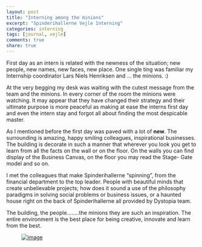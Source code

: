 ```yaml
---
layout: post
title: "Interning among the minions"
excerpt: "Spinderihallerne Vejle Interning"
categories: interning
tags: [journal, vejle]
comments: true
share: true
---
```


First day as an intern is related with the newness of the situation; new people, new names, new faces, new place. One single ting was familiar my Internship coordinator Lars Niels Henriksen and ... the minions. :)

At the very begging my desk was waiting with the cutest message from the team and the minions. In every corner of the room the minions were watching. It may appear that they have changed their strategy and their ultimate purpose is more peaceful as making at ease the interns first day and even the intern stay and forgot all about finding the most despicable master.

As I mentioned before the first day was paved with a lot of **new**. The surrounding is amazing, happy smiling colleagues, inspirational businesses. The building is decorate in such a manner that wherever you look you get to learn from all the facts on the wall or on the floor. On the walls you can find  display of the Business Canvas, on the floor you may read the Stage- Gate model and so on.

I met the colleagues that make Spinderihallerne “spinning”, from the financial department to the top leader. People with beautiful minds that create unbelievable projects; how does it sound a use of the philosophy paradigms in solving social problems or business issues, or a haunted house right on the back of Spinderihallerne all provided by Dystopia team.

The building, the people........the minions they are such an inspiration. The entire environment is the best place for being creative, innovate and learn from the best.

<figure>
	<a href="{{site.url}}/images/interning/19-08-2015/2015-08-19 11.51.28.jpg"><img src="{{site.url}}/images/interning/19-08-2015/2015-08-19 11.51.28.jpg" alt="image"></a>
</figure>
